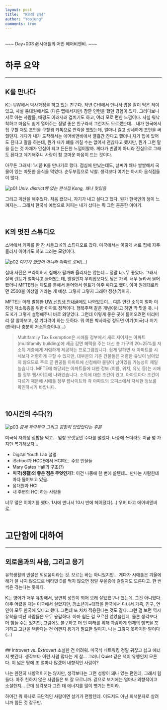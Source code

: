 ```yaml
---
layout: post
title:  "K와의 만남"
author: "Yoojung"
comments: true
---
```

<br>
~~~
Day+003 @시애틀의 어떤 에어비앤비.
~~~
<br>

# 하루 요약
---

## K를 만나다
K는 UW에서 박사과정을 하고 있는 친구다. 작년 CHI에서 만나서 밥을 같이 먹은 적이 있고, 사실 융대원에서도 (다른 랩에서지만) 잠깐 인턴을 했던 경험이 있다. 그러다보니 서로 아는 사람들, 배경도 이래저래 겹치기도 하고, 여러 모로 편한 느낌이다. 사실 워낙 착하고 마음도 쉽게 열어주는 정말 좋은 친구라서 그런지도 모르겠는데... 내가 한국에서 집 구할 때도 조언을 구할겸 카톡으로 연락을 했었는데, 얼마나 길고 상세하게 조언을 써줬던지. 게다가 내가 도착해서는 에어비앤비에서 열흘간 잔다고 했더니 자기 집에 있어도 된다고 말을 하는데, 뭔가 내가 폐를 끼칠 수는 없어서 괜찮다고 했지만, 뭔가 그런 말을 듣는 것 자체가 안심이 되고 든든한 느낌이랄까. 게다가 빈말이 아니라 진심으로 그래도 된다고 얘기해주니 사람이 참 고마운 마음이 드는 것이다.

아무튼 그래서! 1시쯤 K를 만나기로 했다. 점심에 만났는데도, 날씨가 꽤나 쌀쌀해서 국물이 있는 따뜻한 음식을 먹었다. 순두부집으로 낙찰. 생각보다 여기는 아시아 음식점들이 많다. 

![p01]({{site.url}}/assets/2018-02-25-p01.JPG)
_Univ. district에 있는 한식집 Kong, 꽤나 맛있음_

그리고 계산을 해주었다. 처음 왔으니, 자기가 내고 싶다고 했다. 뭔가 한국인의 정이 느껴지는... 그래서 한국식 예법으로 커피는 내가 샀다는 뭐 그런 훈훈한 이야기.

<br>

## K의 멋진 스튜디오
스벅에서 커피를 한 잔 사들고 K의 스튜디오로 갔다. 미국에서는 이렇게 서로 집에 자주 들러서 이야기도 하고 그러는 모양이다. 

![p02]({{site.url}}/assets/2018-02-25-p02.JPG)
_여기가 집안이 아니라 아파트 로비(...)_

실내 사진은 프라이버시 침해가 될까봐 올리지는 않는데... 정말 너~무 좋았다. 그래서 살짝 렌트가 얼마냐고 물어봤는데, 웬일인지 우리집보다도 낮은 가격. 너무 놀라서 물어봤더니 MFTE라는 제도를 통해서 들어와서 렌트가 아주 싸다고 했다. 아마 원래대로라면 2500불 이상일 거라는 게 예상. 그렇지 그렇지 그래야 정상(?)이지. 

MFTE는 아래 발췌한 [UW 신입생 안내글](https://docs.google.com/document/d/1GyTgJefg8zhS0sv_VPXz8ioKG056ebJBax2Y2JB2bCs/edit#)에도 나와있듯이... 여튼 연간 소득이 얼마 이하인 저소득층을 위한 아파트 정책이다. 행복주택 같은 개념이라고 하면 딱 맞을 듯. 나도 K가 그렇게 설명해주니 바로 와닿았다. 그런데 이렇게 좋은 곳에 들어오려면 미리미리 잘 알아보고, 잘 기다려야 하는 듯하다. 뭐 여튼 박사과정 정도면 여기(미국)나 저기(한국)나 충분히 저소득층이니(...)

> Multifamily Tax Exemption은 시애틀 정부에서 새로 지어지는 아파트(multifamily building)에 세금 감면 혜택을 주는 대신 총 가구의 20~25%를 저소득 계층에게 저렴하게 제공하는 프로그램입니다. 쉽게 말하면 새 아파트를 시세보다 저렴하게 구할 수 있지만, 대부분의 기존 건물들은 저렴한 유닛이 남아있지 않으므로 주로 곧 완공될 아파트에 신청해야 물량이 남아있을 가능성이 제일 높습니다. MFTE에 해당되는 아파트들에 대한 정보 (이름, 위치, 유닛 등)는 시애틀 정부 웹사이트에 나와있습니다. 소득에 대한 조건이 있고, 아파트마다 조건이 다르기 때문에 시애틀 정부 웹사이트와 각 아파트의 오피스에서 자세한 정보를 확인하시기 바랍니다.

<br>

## 10시간의 수다(?)
![p03]({{site.url}}/assets/2018-02-25-p03.JPG)
_금세 뚝딱뚝딱 그리고 굉장히 맛있었다는 후문_

미국식 자취생 집밥을 먹고... 엄청 오랫동안 수다를 떨었다. 나중에 쓰더라도 지금 몇 가지만 복기해보자...
* Digital Youth Lab 설명
* iSchool과 HCDE에서 HCI하는 주요 인물들
* Mary Gates Hall의 구조(?)
* **미국(생활)의 좋은 점은 무엇인가?**: 이건 나중에 한 번에 쓸텐데... 만나는 사람한테마다 물어보고 있음. 
* 융대원과 HCI
* 내 주변의 HCI 하는 사람들

너무 많은 이야기를 했다. 1시에 만나서 10시 반에 헤어졌다(...) 우버 타고 에어비앤비로.
<br>
<br>

# 고단함에 대하여
---

## 외로움과의 싸움, 그리고 용기
유학생활의 반절은 외로움이라는 것. 모르는 바는 아니었지만... 게다가 시애틀은 겨울에 해가 잘 나지 않으므로 비타민 D를 먹지 않으면 정말 우울증에 걸릴지도 모른다고. 한 번씩은 겪는다는 듯하다.

K는 영어가 매우 유창해서, 당연히 성인이 되어 오래 살았겠구나 했는데, 그건 아니었다. 아주 어렸을 때는 미국에서 살았지만, 청소년기+대학을 한국에서 다녀서 가족, 친구, 연인이 모두 한국에 있다고 했다. 그런데 또 차차 적응된다는 것도 같다. 그런 걸 보면 역시 유학을 떠난 사람들은 모두 용감하다. 아마 힘든 걸 모르진 않았을텐데. 물론 생각보다 더 힘들 수는 있지만, 그럼에도 불구하고 더 먼 미래를 위해 과감하게 현재의 행복을 포기하고 고난을 택한다는 건 어쩐지 용기가 필요한 일이지. 나는 그렇지 못하지만 말이다(...)

<br>
## Introvert vs. Extrovert
소셜한 건 어려워. 미국식 네트워킹 정말 귀찮고 싫고 에너지 뺏긴다. 생각보다 이런 사람 많다는 게 참... 그러니 Quiet 같은 책이 유행인지 모른다. 이 넓은 땅에 또 얼마나 많겠어 내향적인 사람이?

나는 완전히 내향적이지는 않지만, 생각보다는 그런 성향이 꽤나 있는 편인데, 그래서 힘들다. 아주 친하지 않은 사람들은 또 잘 모르니까. 겉으로 보기에는 얼마나 외향적이고 소셜한지... 근데 생각보다 그런 데 에너지를 많이 뺏기는 편이라. 

하여간 뭐 하나로 극단적인 사람이면 살기가 편할텐데. 이도저도 아닌 회색분자로 살려니까 힘든 것 같구만.


<br>
<br>